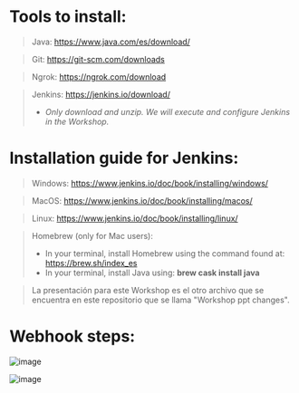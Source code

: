 # Tools to install:
> Java: https://www.java.com/es/download/

> Git: https://git-scm.com/downloads

> Ngrok: https://ngrok.com/download

> Jenkins: https://jenkins.io/download/
> * *Only download and unzip. We will execute and configure Jenkins in the Workshop.*

# Installation guide for Jenkins:
> Windows: https://www.jenkins.io/doc/book/installing/windows/

> MacOS: https://www.jenkins.io/doc/book/installing/macos/

> Linux: https://www.jenkins.io/doc/book/installing/linux/


> Homebrew (only for Mac users):
> * In your terminal, install Homebrew using the command found at:
https://brew.sh/index_es
> * In your terminal, install Java using: 
**brew cask install java**

> La presentación para este Workshop es el otro archivo que se encuentra en este repositorio que se llama "Workshop ppt changes".

# Webhook steps:
![image](https://user-images.githubusercontent.com/28774551/124558564-5dccc800-de00-11eb-9689-aafcbf2b6137.png)

![image](https://user-images.githubusercontent.com/28774551/124558860-a7b5ae00-de00-11eb-9caa-fffb778a2134.png)

